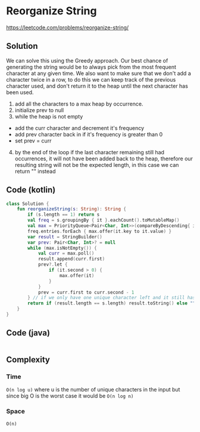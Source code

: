 # Reorganize String
https://leetcode.com/problems/reorganize-string/
## Solution
We can solve this using the Greedy approach. Our best chance of generating the string would be to always pick from the most frequent character at any given time. We also want to make sure that we don't add a character twice in a row, to do this we can keep track of the previous character used, and don't return it to the heap until the next character has been used.
1. add all the characters to a max heap by occurrence.
2. initialize prev to null
3. while the heap is not empty
  * add the curr character and decrement it's frequency
  * add prev character back in if it's frequency is greater than 0
  * set prev = curr
4. by the end of the loop if the last character remaining still had occurrences, it will not have been added back to the heap, therefore our resulting string will not be the expected length, in this case we can return "" instead
## Code (kotlin)
```kotlin
class Solution {
    fun reorganizeString(s: String): String {
        if (s.length == 1) return s
        val freq = s.groupingBy { it }.eachCount().toMutableMap()
        val max = PriorityQueue<Pair<Char, Int>>(compareByDescending{ it.second })
        freq.entries.forEach { max.offer(it.key to it.value) }
        var result = StringBuilder()
        var prev: Pair<Char, Int>? = null
        while (max.isNotEmpty()) {
            val curr = max.poll()
            result.append(curr.first)
            prev?.let {
                if (it.second > 0) {
                    max.offer(it)
                }
            }
            prev = curr.first to curr.second - 1
        } // if we only have one unique character left and it still has occurrences, then it will be set to prev and we won't have completed the string
        return if (result.length == s.length) result.toString() else ""
    }
}
```
## Code (java)
```java
```
## Complexity
### Time
`O(n log u)` where u is the number of unique characters in the input but since big O is the worst case it would be `O(n log n)`
### Space
`O(n)`
